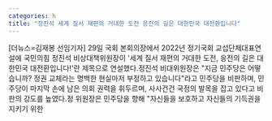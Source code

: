 ```yaml
---
categories: h
title: "정진석 세계 질서 재편의 거대한 도전 응전의 길은 대한민국 대전환입니다"
---
```

[더뉴스=김재봉 선임기자] 29일 국회 본회의장에서 2022년 정기국회 교섭단체대표연설에 국민의힘 정진석 비상대책위원장이 &#39;세계 질서 재편의 거대한 도전, 응전의 길은 대한민국 대전환입니다!&#39;란 제목으로 연설했다.정진석 비대위원장은 "지금 민주당은 어떻습니까? 정권 교체라는 명백한 현실마저 부정하고 있습니다"라고 민주당을 비판하며, 민주당이 마지막 손에 남은 의회 권력을 휘두르며, 사사건건 국정의 발목을 잡고 있다고 비판의 강도를 높였다.정 위원장은 민주당을 향해 "자신들을 보호하고 자신들의 기득권을 지키기 위한